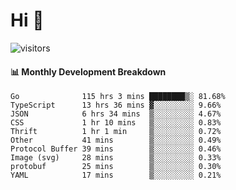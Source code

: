 # Hi 👋
 
![visitors](https://visitor-badge.glitch.me/badge?page_id=sorcererxw.sorcererx)

#### 📊 Monthly Development Breakdown

<!--START_SECTION:waka-->
```text
Go              115 hrs 3 mins ████████▒░ 81.68%
TypeScript      13 hrs 36 mins ▓░░░░░░░░░ 9.66%
JSON            6 hrs 34 mins  ▒░░░░░░░░░ 4.67%
CSS             1 hr 10 mins   ▒░░░░░░░░░ 0.83%
Thrift          1 hr 1 min     ▒░░░░░░░░░ 0.72%
Other           41 mins        ▒░░░░░░░░░ 0.49%
Protocol Buffer 39 mins        ▒░░░░░░░░░ 0.46%
Image (svg)     28 mins        ▒░░░░░░░░░ 0.33%
protobuf        25 mins        ▒░░░░░░░░░ 0.30%
YAML            17 mins        ▒░░░░░░░░░ 0.21%
```
<!--END_SECTION:waka-->
